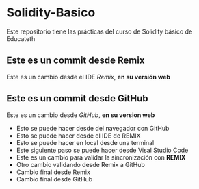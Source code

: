 # Solidity-Basico
Este repositorio tiene las prácticas del curso de Solidity básico de Educateth

## Este es un commit desde Remix

Este es un cambio desde el IDE *Remix*, **en su versión web**

## Este es un commit desde GitHub

Este es un cambio desde *GitHub*, **en su version web**
* Esto se puede hacer desde del navegador con GitHub
* Esto se puede hacer desde el IDE de REMIX
* Esto se puede hacer en local desde una terminal
* Este siguiente paso se puede hacer desde Visal Studio Code
* Este es un cambio para validar la sincronización con **REMIX**
* Otro cambio validando desde Remix a GitHub
* Cambio final desde Remix
* Cambio final desde GitHub
